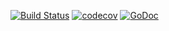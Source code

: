 [![Build Status](https://travis-ci.org/Teamwork/easytpl.svg?branch=master)](https://travis-ci.org/Teamwork/easytpl)
[![codecov](https://codecov.io/gh/Teamwork/easytpl/branch/master/graph/badge.svg)](https://codecov.io/gh/Teamwork/easytpl)
[![GoDoc](https://godoc.org/github.com/Teamwork/easytpl?status.svg)](https://godoc.org/github.com/Teamwork/easytpl)

